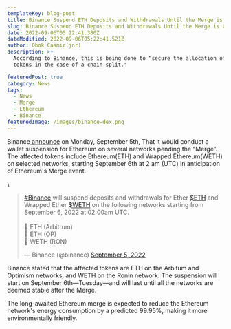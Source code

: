 ```yaml
---
templateKey: blog-post
title: Binance Suspend ETH Deposits and Withdrawals Until the Merge is Complete
slug: Binance Suspend ETH Deposits and Withdrawals Until the Merge is Complete
date: 2022-09-06T05:22:41.380Z
dateModified: 2022-09-06T05:22:41.521Z
author: Obok Casmir(jnr)
description: >+
  According to Binance, this is being done to “secure the allocation of forked
  tokens in the case of a chain split."

featuredPost: true
category: News
tags:
  - News
  - Merge
  - Ethereum
  - Binance
featuredImage: /images/binance-dex.png
---
```

Binance[ announce](https://www.binance.com/en/support/announcement/1d6e13b7191d46a18663c007c4409b03?ref=AZTKZ9XS&utm_source=BinanceTwitter&utm_medium=GlobalSocial&utm_campaign=GlobalSocial) on Monday, September 5th, That it would conduct a wallet suspension for Ethereum on several networks pending the “Merge”. The affected tokens include Ethereum(ETH) and Wrapped Ethereum(WETH) on selected networks, starting September 6th at 2 am (UTC) in anticipation of Ethereum's Merge event.

\
<blockquote class="twitter-tweet"><p lang="en" dir="ltr"><a href="https://twitter.com/hashtag/Binance?src=hash&amp;ref_src=twsrc%5Etfw">#Binance</a> will suspend deposits and withdrawals for Ether <a href="https://twitter.com/search?q=%24ETH&amp;src=ctag&amp;ref_src=twsrc%5Etfw">$ETH</a> and Wrapped Ether <a href="https://twitter.com/search?q=%24WETH&amp;src=ctag&amp;ref_src=twsrc%5Etfw">$WETH</a> on the following networks starting from September 6, 2022 at 02:00am UTC.<br><br>🔸 ETH (Arbitrum) <br>🔸 ETH (OP) <br>🔸 WETH (RON)</p>&mdash; Binance (@binance) <a href="https://twitter.com/binance/status/1566819198491312129?ref_src=twsrc%5Etfw">September 5, 2022</a></blockquote> <script async src="https://platform.twitter.com/widgets.js" charset="utf-8"></script>

Binance stated that the affected tokens are ETH on the Arbitum and Optimism networks, and WETH on the Ronin network. The suspension will start on September 6th—Tuesday—and will last until all the networks are deemed stable after the Merge.

The long-awaited Ethereum merge is expected to reduce the Ethereum network's energy consumption by a predicted 99.95%, making it more environmentally friendly.